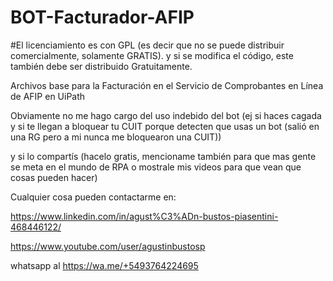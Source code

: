 # BOT-Facturador-AFIP

#El licenciamiento es con GPL (es decir que no se puede distribuir comercialmente, solamente GRATIS). y si se modifica el código, este también debe ser distribuido Gratuitamente.

Archivos base para la Facturación en el Servicio de Comprobantes en Línea de AFIP en UiPath

Obviamente no me hago cargo del uso indebido del bot (ej si haces cagada y si te llegan a bloquear tu CUIT porque detecten que usas un bot (salió en una RG pero a mi nunca me bloquearon una CUIT))

y si lo compartís (hacelo gratis, mencioname también para que mas gente se meta en el mundo de RPA o mostrale mis videos para que vean que cosas pueden hacer)

Cualquier cosa pueden contactarme en:

https://www.linkedin.com/in/agust%C3%ADn-bustos-piasentini-468446122/
    
https://www.youtube.com/user/agustinbustosp
    
whatsapp al https://wa.me/+5493764224695
